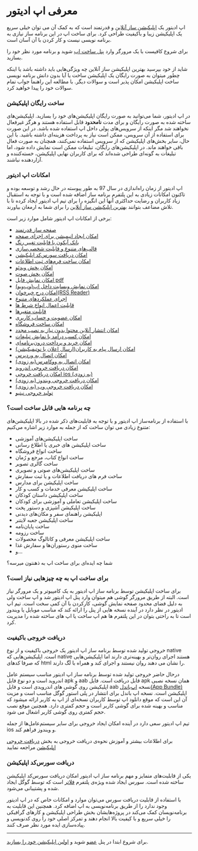 # معرفی اپ ادیتور

اپ ادیتور یک [اپلیکیشن ساز آنلاین](https://appeditor.ir) و قدرتمند است که به کمک آن می توان خیلی سریع یک اپلیکیشن زیبا و باکیفیت طراحی کرد.
برای ساخت اپ در این برنامه ساز نیازی به برنامه نویسی نیست و کار کردن با آن آسان است.
 
 برای شروع کافیست با یک مرورگر وارد
 [پنل ساخت اپ](https://panel.appeditor.ir)
  شوید و برنامه مورد نظر خود را بسازید.

شاید از خود بپرسید بهترین اپلیکیشن ساز آنلاین چه ویژگی‌هایی باید داشته باشد یا اینکه چطور میتوان به صورت رایگان یک اپلیکیشن ساخت یا آیا بدون دانش برنامه نویسی ساخت اپلیکیشن امکان پذیر است و سوالات دیگر. با مطالعه این راهنما جواب تمام سوالات خود را پیدا خواهید کرد.  

### ساخت رایگان اپلیکیشن
  در اپ ادیتور، شما می‌توانید به صورت رایگان اپلیکیشن‌های خود را بسازید. اپلیکیشن‌های ساخته شده به صورت رایگان و برای مدت **نامحدود** قابل استفاده هستند و هرگز غیرفعال نخواهند شد مگر اینکه از سرویس‌های پولی داخل اپ استفاده شده باشد. در این صورت برای استفاده از آن سرویس، ممکن است نیاز به پرداخت هزینه‌ای داشته باشید. با این حال، سایر بخش‌های اپلیکیشن که از سرویس استفاده نمی‌کنند، همچنان به صورت فعال باقی خواهند ماند. در اپلیکیشن‌های رایگان، تبلیغات ممکن است نمایش داده شود، اما تبلیغات به گونه‌ای طراحی شده‌اند که برای کاربران نهایی اپلیکیشن، خسته‌کننده و آزاردهنده نباشند.
### امکانات اپ ادیتور
اپ ادیتور از زمان راه‌اندازی در سال 97 به طور پیوسته در حال رشد و توسعه بوده و تاکنون امکانات زیادی به این پلتفرم برنامه ساز اضافه شده است و با توجه به استقبال زیاد کاربران و رضایت حداکثری آنها این انگیزه را برای تیم اپ ادیتور ایجاد کرده تا با تلاش مضاعف بتوانند [بهترین اپلیکیشن ساز آنلاین](https://appeditor.ir) را برای شما به ارمغان بیاورند. 

برخی از امکانات اپ ادیتور شامل موارد زیر است:

* [صفحه ساز قدرتمند](/application-design/page-design.md)
* [امکان ایجاد انیمیشن برای اجزای صفحه](/application-design/animation.md)
* [بانک آیکون با قابلیت تغییر رنگ](/application-design/icons.md)
* [قالب‌های متنوع و قابلیت شخصی‌سازی](/application-design/templates.md)
* [امکان دریافت سورس‌کد اپلیکیشن](/make-application/source-code.md)
* [امکان ساخت فرم‌های ثبت اطلاعات](/services/form-builder.md)
* [امکان پخش ویدئو](/application-design/widgets/video.md)
* [امکان پخش صوت](/application-design/widgets/audio.md)
* [امکان نمایش فایل pdf](/application-design/widgets/pdf.md)
* [امکان نمایش وبسایت داخل اپ(وب‌ویو)](/application-design/widgets/webview.md)
* [امکان درج خبرخوان(RSS Reader)](/application-design/widgets/rss-reader.md)
* [اجرای عملکردهای متنوع](/application-design/actions/)
* [قابلیت اعمال انواع شرط ها](/application-design/conditions/)
* [قابلیت متغیرها](/application-design/variables/)
* [امکان عضویت و حساب کاربری](/services/account.md)
* [امکان ساخت فروشگاه](/services/shop-maker.md)
* [امکان انتشار آنلاین محتوا بدون نیاز به نصب مجدد](/services/online-content-update.md)
* [امکان کسب درآمد با نمایش تبلیغات](/services/ads.md)
* [امکان خرید و پرداخت درون‌برنامه‌ای](/services/in-app-purchase.md)
* [امکان ارسال پیام به کاربران(ارسال اعلان یا نوتیفیکیشن)](/services/notification.md)
* [امکان اتصال به وردپرس](/services/wordpress.md)
* [امکان اتصال به ووکامرس(به زودی)](/services/woocommerce.md)
* [امکان دریافت خروجی اندروید](/make-application/output.md)
* [امکان دریافت خروجی ios (به زودی)](#)
* [امکان دریافت خروجی ویندوز (به زودی)](#)
* [امکان دریافت خروجی وب (به زودی)](#)
* [تولید خروجی نیتیو](/make-application/output.md)

### چه برنامه هایی قابل ساخت است؟
با استفاده از برنامه‌ساز اپ ادیتور و با توجه به قابلیت‌های ذکر شده در بالا اپلیکیشن‌های متنوع زیادی می توان ساخت که از جمله به موارد زیر اشاره می‌کنیم:

* ساخت اپلیکیشن‌های آموزشی
* ساخت اپلیکیشن های خبری یا اطلاع رسانی
* ساخت انواع فروشگاه
* ساخت انواع کتاب، مرجع و رُمان
* ساخت گالری تصویر
* ساخت اپلیکیشن‌های صوتی و تصویری
* ساخت فرم های دریافت اطلاعات و یا ثبت سفارش
* ساخت اپلیکیشن برای مدارس
* ساخت اپلیکیشن معرفی خدمات و کسب و کار
* ساخت اپلیکیشن داستان کودکان
* ساخت اپلیکیشن تعاملی و آموزشی برای کودکان
* ساخت اپلیکیشن آشپزی و دستور پخت
* اپلیکیشن راهنمای سفر و مکان‌های دیدنی
* ساخت اپلیکیشن جعبه لایتنر
* ساخت پایان‌نامه
* ساخت رزومه
* ساخت اپلیکیشن معرفی و کاتالوگ محصولات
* ساخت منوی رستوران‌ها و سفارش غذا
* و...

شما چه ایده‌ای برای ساخت اپ به ذهنتون میرسه؟


### برای ساخت اپ به چه چیزهایی نیاز است؟
برای ساخت اپلیکیشن توسط برنامه ساز اپ ادیتور به یک کامپیوتر و یک مرورگر نیاز است. البته از طریق مرورگر گوشی هم میتوان وارد پنل اپ ادیتور شد و اپ ساخت ولی به دلیل فضای محدود صفحه نمایش گوشی، کارکردن با آن کمی سخت است.
تیم اپ ادیتور در نظر دارد در آینده نسخه هایی از پنل را ارائه کند که مناسب موبایل یا ویندوز است تا به راحتی بتوان در این پلتفرم ها هم اپ ساخت یا اپ های ساخته شده را مدیریت کرد. 

### دریافت خروجی باکیفیت
خروجی تولید شده توسط برنامه ساز اپ ادیتور یک خروجی باکیفیت و از نوع native است. اپلیکیشن‌هایی که native هستند اجرای روان‌تر و بهینه‌تری دارند اما اپلیکیشن‌هایی که صرفا کدهای html را نشان می دهند روان نیستند و اجرای کند و همراه با لَگ دارند.

درحال حاضر خروجی تولید شده توسط برنامه ساز اپ ادیتور مناسب سیستم عامل اندروید است و دو نوع فایل apk و aab قابل دریافت است. فایل apk همان نسخه نصبی اپلیکیشن روی گوشی های اندرویدی است و فایل aab نسخه 
[اپ‌باندل(App Bundle)](https://developer.android.com/platform/technology/app-bundle)
 اپلیکیشن است. نسخه اپ باندل برای انتشار در پلی استور گوگل مناسب است و مزیت آن این است که موقع دانلود اپ توسط کاربران نسخه‌ای از اپ به کاربر ارائه میشود که مناسب و بهینه شده برای گوشی کاربر است و حجم کمتری دارد. همچنین موقع نصب حجم کمتری روی گوشی کاربر اشغال می شود.
 
 تیم اپ ادیتور سعی دارد در آینده امکان ایجاد خروجی برای سایر سیستم‌عامل‌ها از جمله ios و ویندوز فراهم کند.
 
 برای اطلاعات بیشتر و آموزش نحوه‌ی دریافت خروجی به بخش 
 [دریافت خروجی اپلیکیشن](/make-application/output.md)
  مراجعه نمایید  

### دریافت سورس‌کد اپلیکیشن
یکی از قابلیت‌های متمایز و مهم برنامه ساز اپ ادیتور امکان دریافت سورس‌کد اپلیکیشن ساخته شده است. سورس ایجاد شده ویژه‌ی پلتفرم 
[فلاتر](https://flutter.dev)
 است که توسط گوگل ایجاد شده و پشتیبانی می‌شود.
  
  با استفاده از قابلیت دریافت سورس می‌توان موارد و امکانات خاص که در اپ ادیتور وجود ندارد را از طریق برنامه‌نویسی به اپ اضافه کرد.
   همچنین این قابلیت به برنامه‌نویسان کمک می‌کند در پروژه‌هایشان بخش طراحی اپلیکیشن و کارهای گرافیکی را خیلی سریع و با کیفیت بالا انجام دهند و تمرکز اصلی خود را روی کدنویسی و پیاده‌سازی ایده مورد نظر صرف کنند.

---
برای شروع ابتدا در پنل [عضو](/get-started/register) شوید و [اولین اپلیکیشن خود را بسازید](/get-started/first-app).
